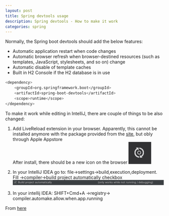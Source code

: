 ```yaml
---
layout: post
title: Spring devtools usage
description: Spring devtools - How to make it work
categories: spring
---
```


Normally, the Spring boot devtools should add the below features:
- Automatic application restart when code changes  
- Automatic browser refresh when browser-destined resources (such as templates, JavaScript, stylesheets, and so on) change  
- Automatic disable of template caches  
- Built in H2 Console if the H2 database is in use  
~~~ bash
<dependency>
	<groupId>org.springframework.boot</groupId>
	<artifactId>spring-boot-devtools</artifactId>
	<scope>runtime</scope>
</dependency>
~~~      

To make it work while editing in IntelliJ, there are couple of things to be also changed:
1. Add LiveReload extension in your browser. Apparently, this cannot be installed anymore with the package provided from the [site](http://livereload.com/extensions/), but obly through Apple Appstore  
After install, there should be a new icon on the browser
![Liveramp](/assets/images/liveramp.jpg)

2. In your IntelliJ IDEA go to: file->settings->build,execution,deployment. Fill ->compiler->build project automatically checkbox
![IntelliJ](/assets/images/intellij-build-auto.jpg)

3. In your intellij IDEA: SHIFT+Cmd+A ->registry-> compiler.automake.allow.when.app.running

From [here](https://stackoverflow.com/questions/33869606/intellij-15-springboot-devtools-livereload-not-working)
